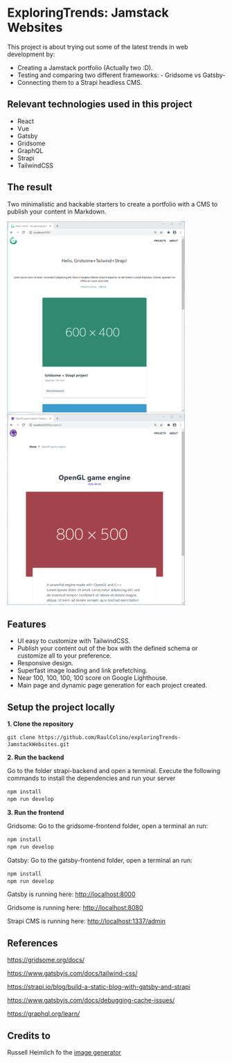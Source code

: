 # ExploringTrends: Jamstack Websites
This project is about trying out some of the latest trends in web development by:
- Creating a Jamstack portfolio (Actually two :D). 
- Testing and comparing two different frameworks: - Gridsome vs Gatsby- 
- Connecting them to a Strapi headless CMS.

## Relevant technologies used in this project
- React
- Vue
- Gatsby
- Gridsome
- GraphQL
- Strapi
- TailwindCSS

## The result

Two minimalistic and hackable starters to create a portfolio with a CMS to publish your content in Markdown.


<p>
<img src="/gridsome-main-page-screenshot.png" alt="gridsome main page" height="440" width="410"> 
<img src="/gatsby-project-page-screenshot.png" alt="a gatsby project page" height="440" width="410">
</p>
<!--
<img src="/gridsome-main-page-screenshot.png"  height="500" width="500" >  |  <img src="/gatsby-project-page-screenshot.png" height="500" width="500">
---------------------------------------------------------------------------|--------------------------------------------------------------------------
<div style= "display: block">
<span style ="display: inline-block;" > ![gridsome-page-img](/gridsome-main-page-screenshot.png) </span>
<span style ="display: inline-block;" > ![gridsome-page-img](/gridsome-main-page-screenshot.png) </span>
</div>
<img style ="display: inline-block;" src="/gridsome-main-page-screenshot.png"  height="500" width="500"> 
<img style ="display: inline-block;" src="/gatsby-project-page-screenshot.png" height="500" width="500">
![gridsome-page-img](/gridsome-main-page-screenshot.png)   ![gatsby-page-img](/gatsby-project-page-screenshot.png)
-->

## Features
- UI easy to customize with TailwindCSS.
- Publish your content out of the box with the defined schema or customize all to your preference.
- Responsive design.
- Superfast image loading and link prefetching.
- Near 100, 100, 100, 100 score on Google Lighthouse.
- Main page and dynamic page generation for each project created.

## Setup the project locally

**1. Clone the repository**

```
git clone https://github.com/RaulColino/exploringTrends-JamstackWebsites.git
```

**2. Run the backend**

Go to the folder strapi-backend and open a terminal.
Execute the following commands to install the dependencies and run your server

```bash
npm install
npm run develop
```

**3. Run the frontend**

Gridsome:
Go to the gridsome-frontend folder, open a terminal an run:
```bash
npm install
npm run develop
```

Gatsby:
Go to the gatsby-frontend folder, open a terminal an run:
```bash
npm install
npm run develop
```

Gatsby is running here: [http://localhost:8000](http://localhost:8000)

Gridsome is running here: [http://localhost:8080](http://localhost:8080)

Strapi CMS is running here: [http://localhost:1337/admin](http://localhost:1337/admin)

## References
https://gridsome.org/docs/

https://www.gatsbyjs.com/docs/tailwind-css/

https://strapi.io/blog/build-a-static-blog-with-gatsby-and-strapi

https://www.gatsbyjs.com/docs/debugging-cache-issues/

https://graphql.org/learn/

## Credits to
Russell Heimlich fo the [image generator](https://github.com/kingkool68/dummyimage)

